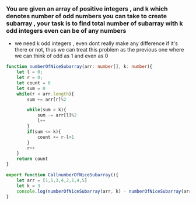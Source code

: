 ### You are given an array of positive integers , and k which denotes number of odd numbers you can take to create subarray , your task is to find total number of subarray with k odd integers even can be of any numbers 

-  we need k odd integers , even dont really make any difference if it's there or not, thus we can treat this problem as the previous one where we can think of odd as 1 and even as 0

```ts
function numberOfNiceSubarray(arr: number[], k: number){
    let l = 0;
    let r = 0;
    let count = 0
    let sum = 0
    while(r < arr.length){
        sum += arr[r]%2

        while(sum > k){
            sum -= arr[l]%2
            l++
        }
        if(sum <= k){
            count += r-l+1
        }
        r++
    }
    return count 
}

export function CallnumberOfNiceSubarray(){
    let arr = [1,5,3,4,2,1,4,5]
    let k = 3
    console.log(numberOfNiceSubarray(arr, k) - numberOfNiceSubarray(arr, k-1))
}

```
